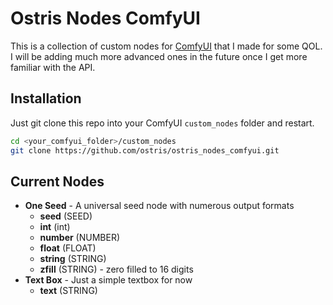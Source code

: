 # Ostris Nodes ComfyUI

This is a collection of custom nodes for [ComfyUI](https://github.com/comfyanonymous/ComfyUI) 
that I made for some QOL. I will be adding much more
advanced ones in the future once I get more familiar with the API.

## Installation
Just git clone this repo into your ComfyUI `custom_nodes` folder and restart.
```bash
cd <your_comfyui_folder>/custom_nodes
git clone https://github.com/ostris/ostris_nodes_comfyui.git
```


## Current Nodes

 - **One Seed** - A universal seed node with numerous output formats
    - **seed** (SEED)
    - **int** (int)
    - **number** (NUMBER)
    - **float** (FLOAT)
    - **string** (STRING)
    - **zfill** (STRING) - zero filled to 16 digits
 - **Text Box** - Just a simple textbox for now
    - **text** (STRING)

